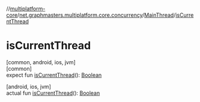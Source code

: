 //[multiplatform-core](../../../index.md)/[net.graphmasters.multiplatform.core.concurrency](../index.md)/[MainThread](index.md)/[isCurrentThread](is-current-thread.md)

# isCurrentThread

[common, android, ios, jvm]\
[common]\
expect fun [isCurrentThread](is-current-thread.md)(): [Boolean](https://kotlinlang.org/api/latest/jvm/stdlib/kotlin/-boolean/index.html)

[android, ios, jvm]\
actual fun [isCurrentThread](is-current-thread.md)(): [Boolean](https://kotlinlang.org/api/latest/jvm/stdlib/kotlin/-boolean/index.html)
